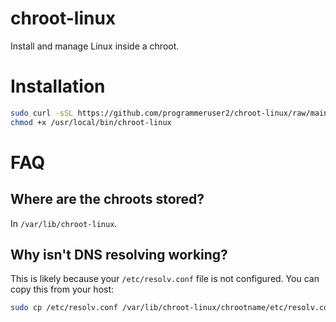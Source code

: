 # chroot-linux
Install and manage Linux inside a chroot.
# Installation
```bash
sudo curl -sSL https://github.com/programmeruser2/chroot-linux/raw/main/chroot-linux > /usr/local/bin/chroot-linux
chmod +x /usr/local/bin/chroot-linux 
```
# FAQ
## Where are the chroots stored?
In `/var/lib/chroot-linux`.
## Why isn't DNS resolving working?
This is likely because your `/etc/resolv.conf` file is not configured. You can copy this from your host:
```bash
sudo cp /etc/resolv.conf /var/lib/chroot-linux/chrootname/etc/resolv.conf
``` 
